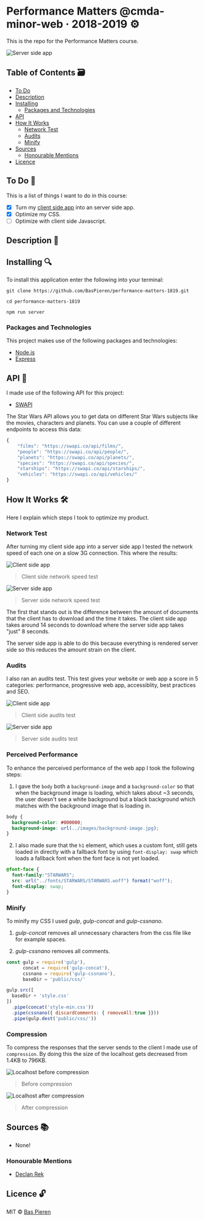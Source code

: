 # Performance Matters @cmda-minor-web · 2018-2019 ⚙️

This is the repo for the Performance Matters course.

![Server side app](https://i.imgur.com/8i4fJEd.png)

## Table of Contents 🗃
* [To Do](#to-do-)
* [Description](#description-)
* [Installing](#installing-)
  * [Packages and Technologies](#packages-and-technologies)
* [API](#api-)
* [How It Works](#how-it-works-️)
  * [Network Test](#network-test)
  * [Audits](#audits)
  * [Minify](#minify)
* [Sources](#sources-)
  * [Honourable Mentions](#honourable-mentions)
* [Licence](#licence-)

## To Do 📌
This is a list of things I want to do in this course:

- [X] Turn my [client side app](https://github.com/BasPieren/web-app-from-scratch-18-19) into an server side app.
- [X] Optimize my CSS.
- [ ] Optimize with client side Javascript.

## Description 📝

## Installing 🔍
To install this application enter the following into your terminal:
```
git clone https://github.com/BasPieren/performance-matters-1819.git

cd performance-matters-1819

npm run server
```

### Packages and Technologies
This project makes use of the following packages and technologies:

  * [Node.js](https://nodejs.org/en/)
  * [Express](https://expressjs.com/)

## API 🐒
I made use of the following API for this project:

* [SWAPI](https://swapi.co)

The Star Wars API allows you to get data on different Star Wars subjects like the movies, characters and planets. You can use a couple of different endpoints to access this data:
```js
{
    "films": "https://swapi.co/api/films/",
    "people": "https://swapi.co/api/people/",
    "planets": "https://swapi.co/api/planets/",
    "species": "https://swapi.co/api/species/",
    "starships": "https://swapi.co/api/starships/",
    "vehicles": "https://swapi.co/api/vehicles/"
}
```

## How It Works 🛠️
Here I explain which steps I took to optimize my product.

### Network Test
After turning my client side app into a server side app I tested the network speed of each one on a slow 3G connection. This where the results:

![Client side app](https://i.imgur.com/tz9HYvo.png)
> Client side network speed test

![Server side app](https://i.imgur.com/8i4fJEd.png)
> Server side network speed test

The first that stands out is the difference between the amount of documents that the client has to download and the time it takes. The client side app takes around 14 seconds to download where the server side app takes "just" 8 seconds.

The server side app is able to do this because everything is rendered server side so this reduces the amount strain on the client.

### Audits
I also ran an audits test. This test gives your website or web app a score in 5 categories: performance, progressive web app, accessiblity, best practices and SEO.

![Client side app](https://i.imgur.com/xMpIaPT.png)
> Client side audits test

![Server side app](https://i.imgur.com/vLHVhqe.png)
> Server side audits test


### Perceived Performance
To enhance the perceived performance of the web app I took the following steps:

  1. I gave the `body` both a `background-image` and a `background-color` so that when the background image is loading, which takes about ~3 seconds, the user doesn't see a white background but a black background which matches with the background image that is loading in.

  ```css
  body {
    background-color: #000000;
    background-image: url(../images/background-image.jpg);
  }
  ```

  2. I also made sure that the `h1` element, which uses a custom font, still gets loaded in directly with a fallback font by using `font-display: swap` which loads a fallback font when the font face is not yet loaded.

  ```css
  @font-face {
    font-family:"STARWARS";
    src: url("../fonts/STARWARS/STARWARS.woff") format("woff");
    font-display: swap;
  }
  ```

### Minify
To minify my CSS I used *gulp*, *gulp-concat* and *gulp-cssnano*.

  1. *gulp-concat* removes all unnecessary characters from the css file like for example spaces.  

  2. *gulp-cssnano* removes all comments.

  ```js
  const gulp = require('gulp'),
        concat = require('gulp-concat'),
        cssnano = require('gulp-cssnano'),
        baseDir = 'public/css/'

  gulp.src([
    baseDir + 'style.css'
  ])
    .pipe(concat('style-min.css'))
    .pipe(cssnano({ discardComments: { removeAll:true }}))
    .pipe(gulp.dest('public/css/'))
  ```

### Compression
To compress the responses that the server sends to the client I made use of `compression`. By doing this the size of the localhost gets decreased from 1.4KB to 796KB.

![Localhost before compression](https://i.imgur.com/UwMC7qe.png)
> Before compression

![Localhost after compression](https://i.imgur.com/uzCpCbK.png)
> After compression

## Sources 📚

  * None!

### Honourable Mentions

  * [Declan Rek](https://github.com/decrek)

## Licence 🔓
MIT © [Bas Pieren](https://github.com/BasPieren)
